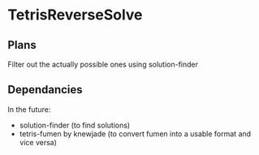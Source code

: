 # TetrisReverseSolve
## Plans
Filter out the actually possible ones using solution-finder
## Dependancies
In the future:
 - solution-finder (to find solutions)
 - tetris-fumen by knewjade (to convert fumen into a usable format and vice versa)
